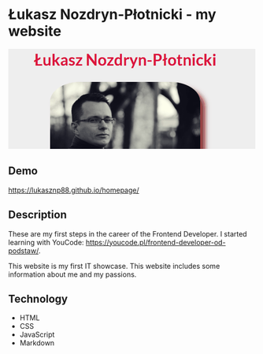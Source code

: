 # Łukasz Nozdryn-Płotnicki - my website

![My Website](website.gif)

## Demo

https://lukasznp88.github.io/homepage/

## Description

These are my first steps in the career of the Frontend Developer. I started learning with YouCode: https://youcode.pl/frontend-developer-od-podstaw/. 

This website is my first IT showcase. This website includes some information about me and my passions.

## Technology
- HTML
- CSS
- JavaScript
- Markdown

